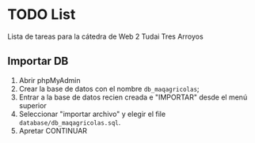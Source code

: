 # TODO List

Lista de tareas para la cátedra de Web 2 Tudai Tres Arroyos

## Importar DB

1. Abrir phpMyAdmin
2. Crear la base de datos con el nombre `db_maqagricolas`;
3. Entrar a la base de datos recien creada e "IMPORTAR" desde el menú superior
4. Seleccionar "importar archivo" y elegir el file `database/db_maqagricolas.sql`.
5. Apretar CONTINUAR
